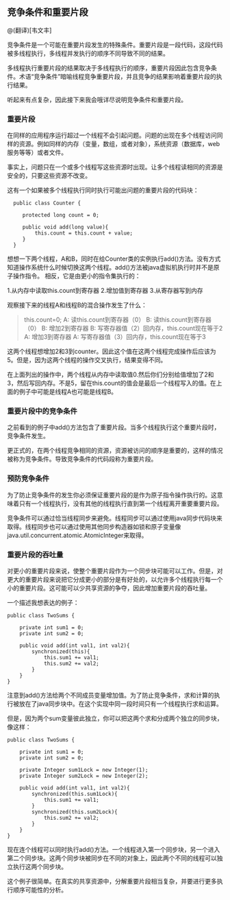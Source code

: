 
## 竞争条件和重要片段

@(翻译)[韦文丰]

竞争条件是一个可能在重要片段发生的特殊条件。重要片段是一段代码，这段代码被多线程执行，多线程并发执行的顺序不同导致不同的结果。

多线程执行重要片段的结果取决于多线程执行的顺序，重要片段因此包含竞争条件。术语“竞争条件”暗喻线程竞争重要片段，并且竞争的结果影响着重要片段的执行结果。

听起来有点复杂，因此接下来我会哦详尽说明竞争条件和重要片段。

### 重要片段

在同样的应用程序运行超过一个线程不会引起问题。问题的出现在多个线程访问同样的资源。例如同样的内存（变量，数组，或者对象），系统资源（数据库，web服务等等）或者文件。

事实上，问题只在一个或多个线程写这些资源时出现。让多个线程读相同的资源是安全的，只要这些资源不改变。

这有一个如果被多个线程执行同时执行可能出问题的重要片段的代码块：
```
  public class Counter {

     protected long count = 0;

     public void add(long value){
         this.count = this.count + value;
     }
  }
```

想想一下两个线程，A和B，同时在给Counter类的实例执行add()方法。没有方式知道操作系统什么时候切换这两个线程。add()方法被java虚拟机执行时并不是原子操作指令。
相反，它是由更小的指令集执行的：


1.从内存中读取this.count到寄存器
2.增加值到寄存器
3.从寄存器写到内存

观察接下来的线程A和线程B的混合操作发生了什么：
   
   >this.count=0;
   >A: 读this.count到寄存器（0）
   >B: 读this.count到寄存器（0）
   >B: 增加2到寄存器
   >B: 写寄存器值（2）回内存，this.count现在等于2
   >A: 增加3到寄存器
   >A: 写寄存器值（3）回内存，this.count现在等于3
   
这两个线程想增加2和3到counter。因此这个值在这两个线程完成操作后应该为5。但是，因为这两个线程的操作交叉执行，结果变得不同。

在上面列出的操作中，两个线程从内存中读取值0.然后你们分别给值增加了2和3，然后写回内存。不是5，留在this.count的值会是最后一个线程写入的值。在上面的例子中可能是线程A也可能是线程B。

### 重要片段中的竞争条件

之前看到的例子中add()方法包含了重要片段。当多个线程执行这个重要片段时，竞争条件发生。

更正式的，在两个线程竞争相同的资源，资源被访问的顺序是重要的，这样的情况被称为竞争条件。导致竞争条件的代码段称为重要片段。

### 预防竞争条件

为了防止竞争条件的发生你必须保证重要片段的是作为原子指令操作执行的。这意味着只有一个线程执行，没有其他的线程执行直到第一个线程离开重要重要片段。

竞争条件可以通过恰当线程同步来避免。线程同步可以通过使用java同步代码块来取得。线程同步也可以通过使用其他同步构造器如锁和原子变量像java.util.concurrent.atomic.AtomicInteger来取得。

### 重要片段的吞吐量

对更小的重要片段来说，使整个重要片段作为一个同步块可能可以工作。但是，对更大的重要片段来说把它分成更小的部分是有好处的，以允许多个线程执行每一个小的重要片段。这可能可以少共享资源的争夺，因此增加重要片段的吞吐量。

一个描述我想表达的例子：
```
public class TwoSums {
    
    private int sum1 = 0;
    private int sum2 = 0;
    
    public void add(int val1, int val2){
        synchronized(this){
            this.sum1 += val1;   
            this.sum2 += val2;
        }
    }
}
```

注意到add()方法给两个不同成员变量增加值。为了防止竞争条件，求和计算的执行被放在了java同步块中。在这个实现中同一段时间只有一个线程执行求和运算。

但是，因为两个sum变量彼此独立，你可以把这两个求和分成两个独立的同步块，像这样：

```
public class TwoSums {
    
    private int sum1 = 0;
    private int sum2 = 0;

    private Integer sum1Lock = new Integer(1);
    private Integer sum2Lock = new Integer(2);

    public void add(int val1, int val2){
        synchronized(this.sum1Lock){
            this.sum1 += val1;   
        }
        synchronized(this.sum2Lock){
            this.sum2 += val2;
        }
    }
}
```

现在连个线程可以同时执行add()方法。一个线程进入第一个同步块，另一个进入第二个同步块。这两个同步块被同步在不同的对象上，因此两个不同的线程可以独立执行这两个同步块。

这个例子很简单。在真实的共享资源中，分解重要片段相当复杂，并要进行更多执行顺序可能性的分析。
